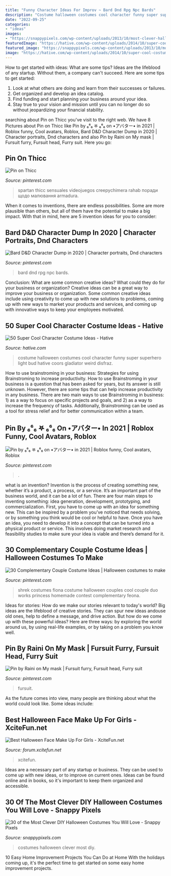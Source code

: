 ```yaml
---
title: "Funny Character Ideas For Improv ~ Bard Dnd Rpg Npc Bards"
description: "Costume halloween costumes cool character funny super superhero light bud hative coors gladiator weird disfraz"
date: "2022-09-25"
categories:
- "ideas"
images:
- "https://snappypixels.com/wp-content/uploads/2013/10/most-clever-halloween-costumes-ever-20.jpg"
featuredImage: "https://hative.com/wp-content/uploads/2014/10/super-cool-costume-ideas/47-funny-costume.jpg"
featured_image: "https://snappypixels.com/wp-content/uploads/2013/10/most-clever-halloween-costumes-ever-20.jpg"
image: "https://hative.com/wp-content/uploads/2014/10/super-cool-costume-ideas/47-funny-costume.jpg"
---
```



How to get started with ideas: What are some tips?
Ideas are the lifeblood of any startup. Without them, a company can't succeed. Here are some tips to get started:
1. Look at what others are doing and learn from their successes or failures.
2. Get organized and develop an idea catalog. 
3. Find funding and start planning your business around your idea.  
4. Stay true to your vision and mission until you can no longer do so without jeopardizing your financial stability.

	

		
searching about Pin on Thicc you've visit to the right web. We have 8 Pictures about Pin on Thicc like Pin by ₆⁶₆ 𖤐 ₆⁶₆ on •アバター• in 2021 | Roblox funny, Cool avatars, Roblox, Bard D&amp;D Character Dump in 2020 | Character portraits, Dnd characters and also Pin by Raini on My mask | Fursuit furry, Fursuit head, Furry suit. Here you go:
		
    
## Pin On Thicc

<img loading=lazy src="https://i.pinimg.com/736x/d5/c2/53/d5c25354324c356ba60a6b0331d9bc17.jpg" onerror="this.onerror=null;this.src='https://tse2.mm.bing.net/th?id=OIP.6nVsEYXK6xJI2omc29UcGQHaNK&amp;pid=15.1';" alt="Pin on Thicc">

_Source: pinterest.com_

>spartan thicc sensuales videojuegos creepychimera rahab поради щодо малювання armadura. 

	

When it comes to inventions, there are endless possibilities. Some are more plausible than others, but all of them have the potential to make a big impact. With that in mind, here are 5 invention ideas for you to consider: 

    
## Bard D&amp;D Character Dump In 2020 | Character Portraits, Dnd Characters

<img loading=lazy src="https://i.pinimg.com/736x/04/83/c3/0483c3ea123bbd9bf4545f94dbbf76bf.jpg" onerror="this.onerror=null;this.src='https://tse1.mm.bing.net/th?id=OIP.lCUGdHZOtKW2MZu2VH5qiAHaK9&amp;pid=15.1';" alt="Bard D&amp;D Character Dump in 2020 | Character portraits, Dnd characters">

_Source: pinterest.com_

>bard dnd rpg npc bards. 

	

Conclusion: What are some common creative ideas? What could they do for your business or organization?
Creative ideas can be a great way to improve your business or organization. Some common creative ideas include using creativity to come up with new solutions to problems, coming up with new ways to market your products and services, and coming up with innovative ways to keep your employees motivated.

    
## 50 Super Cool Character Costume Ideas - Hative

<img loading=lazy src="https://hative.com/wp-content/uploads/2014/10/super-cool-costume-ideas/47-funny-costume.jpg" onerror="this.onerror=null;this.src='https://tse1.mm.bing.net/th?id=OIP.QpTAJJJJRZa91_Eakj14ZwHaNw&amp;pid=15.1';" alt="50 Super Cool Character Costume Ideas - Hative">

_Source: hative.com_

>costume halloween costumes cool character funny super superhero light bud hative coors gladiator weird disfraz. 

	

How to use brainstroming in your business: Strategies for using Brainstroming to increase productivity.
How to use Brainstroming in your business is a question that has been asked for years, but its answer is still unknown. However, there are some tips that can help increase productivity in any business. 
There are two main ways to use Brainstroming in business: 1) as a way to focus on specific projects and goals, and 2) as a way to increase the frequency of tasks. Additionally, Brainstroming can be used as a tool for stress relief and for better communication within a team.

    
## Pin By ₆⁶₆ 𖤐 ₆⁶₆ On •アバター• In 2021 | Roblox Funny, Cool Avatars, Roblox

<img loading=lazy src="https://i.pinimg.com/736x/d5/3c/b8/d53cb8276c51e8b5eb31e0b47480e135.jpg" onerror="this.onerror=null;this.src='https://tse1.mm.bing.net/th?id=OIP.wEW-RjCzX8N6VmaIvSJ1EAAAAA&amp;pid=15.1';" alt="Pin by ₆⁶₆ 𖤐 ₆⁶₆ on •アバター• in 2021 | Roblox funny, Cool avatars, Roblox">

_Source: pinterest.com_

>. 

	

what is an invention?
Invention is the process of creating something new, whether it’s a product, a process, or a service. It’s an important part of the business world, and it can be a lot of fun.
There are four main steps to inventing something: idea generation, development, prototyping, and commercialization. First, you have to come up with an idea for something new. This can be inspired by a problem you’ve noticed that needs solving, or by something you think would be cool or helpful to have. Once you have an idea, you need to develop it into a concept that can be turned into a physical product or service. This involves doing market research and feasibility studies to make sure your idea is viable and there’s demand for it.

    
## 30 Complementary Couple Costume Ideas | Halloween Costumes To Make

<img loading=lazy src="https://i.pinimg.com/736x/95/31/41/9531418b6c552c6e1475e5e5a1157965--cool-halloween-costumes-couples-halloween.jpg" onerror="this.onerror=null;this.src='https://tse2.mm.bing.net/th?id=OIP.iqvShZDLBhLSRuPj3R14hQHaKe&amp;pid=15.1';" alt="30 Complementary Couple Costume Ideas | Halloween costumes to make">

_Source: pinterest.com_

>shrek costumes fiona costume halloween couples cool couple duo works princess homemade contest complementary feona. 

	

Ideas for stories: How do we make our stories relevant to today's world?
Big ideas are the lifeblood of creative stories. They can spur new ideas andouse old ones, help to define a message, and drive action. But how do we come up with these powerful ideas? Here are three ways: by exploring the world around us, by using real-life examples, or by taking on a problem you know well.

    
## Pin By Raini On My Mask | Fursuit Furry, Fursuit Head, Furry Suit

<img loading=lazy src="https://i.pinimg.com/736x/f1/2d/5b/f12d5b686f7e62e0f2f61cc73cc40e57.jpg" onerror="this.onerror=null;this.src='https://tse3.mm.bing.net/th?id=OIP.M0hgNbhYmRbkKn0sJmd87wHaJ3&amp;pid=15.1';" alt="Pin by Raini on My mask | Fursuit furry, Fursuit head, Furry suit">

_Source: pinterest.com_

>fursuit. 

	

As the future comes into view, many people are thinking about what the world could look like. Some ideas include: 

    
## Best Halloween Face Make Up For Girls - XciteFun.net

<img loading=lazy src="https://img.xcitefun.net/users/2014/10/363774,xcitefun-halloween-make-up-21.jpg" onerror="this.onerror=null;this.src='https://tse4.mm.bing.net/th?id=OIP.rMJgw1PtE66j97LY03mhlgHaLH&amp;pid=15.1';" alt="Best Halloween Face Make Up For Girls - XciteFun.net">

_Source: forum.xcitefun.net_

>xcitefun. 

	

Ideas are a necessary part of any startup or business. They can be used to come up with new ideas, or to improve on current ones. Ideas can be found online and in books, so it's important to keep them organized and accessible.

    
## 30 Of The Most Clever DIY Halloween Costumes You Will Love - Snappy Pixels

<img loading=lazy src="https://snappypixels.com/wp-content/uploads/2013/10/most-clever-halloween-costumes-ever-20.jpg" onerror="this.onerror=null;this.src='https://tse2.mm.bing.net/th?id=OIP.dUkSSaI_uzjFEmPAa8DWlAHaLG&amp;pid=15.1';" alt="30 of the Most Clever DIY Halloween Costumes You Will Love - Snappy Pixels">

_Source: snappypixels.com_

>costumes halloween clever most diy. 

	

10 Easy Home Improvement Projects You Can Do at Home
With the holidays coming up, it's the perfect time to get started on some easy home improvement projects.

